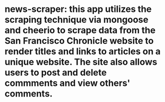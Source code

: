 # news-scraper: this app utilizes the scraping technique via mongoose and cheerio to scrape data from the San Francisco Chronicle website to render titles and links to articles on a unique website. The site also allows users to post and delete commments and view others' comments. 